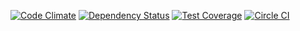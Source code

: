 [![Code Climate](https://codeclimate.com/github/great-h/great-mile/badges/gpa.svg)](https://codeclimate.com/github/great-h/great-mile)
[![Dependency Status](https://gemnasium.com/great-h/great-mile.svg)](https://gemnasium.com/great-h/great-mile)
[![Test Coverage](https://codeclimate.com/github/great-h/great-mile/badges/coverage.svg)](https://codeclimate.com/github/great-h/great-mile)
[![Circle CI](https://circleci.com/gh/great-h/great-mile.svg?style=svg)](https://circleci.com/gh/great-h/great-mile)
